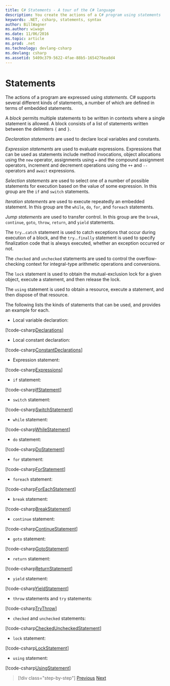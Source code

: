 ```yaml
---
title: C# Statements - A tour of the C# language
description: You create the actions of a C# program using statements
keywords: .NET, csharp, statements, syntax
author: BillWagner
ms.author: wiwagn
ms.date: 11/06/2016
ms.topic: article
ms.prod: .net
ms.technology: devlang-csharp
ms.devlang: csharp
ms.assetid: 5409c379-5622-4fae-88b5-1654276ea8d4
---
```


# Statements

The actions of a program are expressed using *statements*. C# supports several different kinds of statements, a number of which are defined in terms of embedded statements.

A *block* permits multiple statements to be written in contexts where a single statement is allowed. A block consists of a list of statements written between the delimiters `{` and `}`.

*Declaration statements* are used to declare local variables and constants.

*Expression statements* are used to evaluate expressions. Expressions that can be used as statements include method invocations, object allocations using the `new` operator, assignments using `=` and the compound assignment operators, increment and decrement operations using the `++` and `--` operators and `await` expressions.

*Selection statements* are used to select one of a number of possible statements for execution based on the value of some expression. In this group are the `if` and `switch` statements.

*Iteration statements* are used to execute repeatedly an embedded statement. In this group are the `while`, `do`, `for`, and `foreach` statements.

*Jump statements* are used to transfer control. In this group are the `break`, `continue`, `goto`, `throw`, `return`, and `yield` statements.

The `try`...`catch` statement is used to catch exceptions that occur during execution of a block, and the `try`...`finally` statement is used to specify finalization code that is always executed, whether an exception occurred or not.

The `checked` and `unchecked` statements are used to control the overflow-checking context for integral-type arithmetic operations and conversions.

The `lock` statement is used to obtain the mutual-exclusion lock for a given object, execute a statement, and then release the lock.

The `using` statement is used to obtain a resource, execute a statement, and then dispose of that resource.

The following lists the kinds of statements that can be used, and provides an example for each.

* Local variable declaration:

 [!code-csharp[Declarations](../../../samples/snippets/csharp/tour/statements/Program.cs#L9-L15)]

* Local constant declaration:

 [!code-csharp[ConstantDeclarations](../../../samples/snippets/csharp/tour/statements/Program.cs#L17-L22)]

* Expression statement:

 [!code-csharp[Expressions](../../../samples/snippets/csharp/tour/statements/Program.cs#L24-L31)]

* `if` statement:

 [!code-csharp[IfStatement](../../../samples/snippets/csharp/tour/statements/Program.cs#L33-L43)]

* `switch` statement:

 [!code-csharp[SwitchStatement](../../../samples/snippets/csharp/tour/statements/Program.cs#L45-L60)]

* `while` statement:

 [!code-csharp[WhileStatement](../../../samples/snippets/csharp/tour/statements/Program.cs#L62-L70)]

* `do` statement:

 [!code-csharp[DoStatement](../../../samples/snippets/csharp/tour/statements/Program.cs#L72-L81)]

* `for` statement:

 [!code-csharp[ForStatement](../../../samples/snippets/csharp/tour/statements/Program.cs#L83-L89)]

* `foreach` statement:

 [!code-csharp[ForEachStatement](../../../samples/snippets/csharp/tour/statements/Program.cs#L91-L97)]

* `break` statement:

 [!code-csharp[BreakStatement](../../../samples/snippets/csharp/tour/statements/Program.cs#L99-L108)]

* `continue` statement:

 [!code-csharp[ContinueStatement](../../../samples/snippets/csharp/tour/statements/Program.cs#L110-L118)]

* `goto` statement:

 [!code-csharp[GotoStatement](../../../samples/snippets/csharp/tour/statements/Program.cs#L120-L129)]

* `return` statement:

 [!code-csharp[ReturnStatement](../../../samples/snippets/csharp/tour/statements/Program.cs#L131-L139)]

* `yield` statement:

 [!code-csharp[YieldStatement](../../../samples/snippets/csharp/tour/statements/Program.cs#L141-L155)]

* `throw` statements and `try` statements:

 [!code-csharp[TryThrow](../../../samples/snippets/csharp/tour/statements/Program.cs#L157-L183)]

* `checked` and `unchecked` statements:

 [!code-csharp[CheckedUncheckedStatement](../../../samples/snippets/csharp/tour/statements/Program.cs#L185-L196)]

* `lock` statement:

 [!code-csharp[LockStatement](../../../samples/snippets/csharp/tour/statements/Program.cs#L257-L273)]

* `using` statement:

 [!code-csharp[UsingStatement](../../../samples/snippets/csharp/tour/statements/Program.cs#L198-L206)]

> [!div class="step-by-step"]
> [Previous](expressions.md)
> [Next](classes-and-objects.md)
